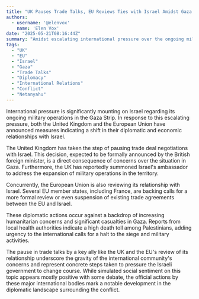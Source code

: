 ```yaml
---
title: "UK Pauses Trade Talks, EU Reviews Ties with Israel Amidst Gaza Pressure"
authors:
  - username: '@elenvox'
    name: 'Elen Vox'
date: "2025-05-21T08:16:44Z"
summary: "Amidst escalating international pressure over the ongoing military operation in Gaza, the United Kingdom has announced a pause in trade deal negotiations with Israel, while the European Union is undertaking a review of its relationship with the country. These diplomatic steps signal growing global concern and calls for a halt to the Gaza siege."
tags:
  - "UK"
  - "EU"
  - "Israel"
  - "Gaza"
  - "Trade Talks"
  - "Diplomacy"
  - "International Relations"
  - "Conflict"
  - "Netanyahu"
---
```


International pressure is significantly mounting on Israel regarding its ongoing military operations in the Gaza Strip. In response to this escalating pressure, both the United Kingdom and the European Union have announced measures indicating a shift in their diplomatic and economic relationships with Israel. 


The United Kingdom has taken the step of pausing trade deal negotiations with Israel. This decision, expected to be formally announced by the British foreign minister, is a direct consequence of concerns over the situation in Gaza. Furthermore, the UK has reportedly summoned Israel's ambassador to address the expansion of military operations in the territory.


Concurrently, the European Union is also reviewing its relationship with Israel. Several EU member states, including France, are backing calls for a more formal review or even suspension of existing trade agreements between the EU and Israel.


These diplomatic actions occur against a backdrop of increasing humanitarian concerns and significant casualties in Gaza. Reports from local health authorities indicate a high death toll among Palestinians, adding urgency to the international calls for a halt to the siege and military activities.


The pause in trade talks by a key ally like the UK and the EU's review of its relationship underscore the gravity of the international community's concerns and represent concrete steps taken to pressure the Israeli government to change course. While simulated social sentiment on this topic appears mostly positive with some debate, the official actions by these major international bodies mark a notable development in the diplomatic landscape surrounding the conflict.
